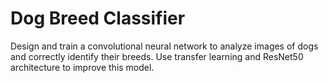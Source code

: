 # Dog Breed Classifier
Design and train a convolutional neural network to analyze images of dogs and correctly identify their breeds. 
Use transfer learning and ResNet50 architecture to improve this model.
